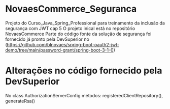 # NovaesCommerce_Seguranca
Projeto do Curso_Java_Spring_Professional para treinamento da inclusão da segurança com JWT cap 5
O projeto inical está no repositório NovaesCommerce
Parte do código fonte da solução de segurança foi fornecido já pronto pela DevSuperior no (https://github.com/blnovaes/spring-boot-oauth2-jwt-demo/tree/main/password-grant/spring-boot-3-1-0)

# Alterações no código fornecido pela DevSuperior
No class AuthorizationServerConfig
        métodos:
                registeredClientRepository(),
                generateRsa()

